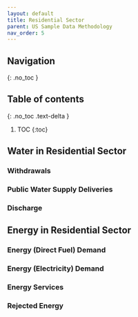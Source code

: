 ```yaml
---
layout: default
title: Residential Sector
parent: US Sample Data Methodology
nav_order: 5
---
```


## Navigation
{: .no_toc }

## Table of contents
{: .no_toc .text-delta }

1. TOC
{:toc}

## Water in Residential Sector

### Withdrawals

### Public Water Supply Deliveries

### Discharge


## Energy in Residential Sector

### Energy (Direct Fuel) Demand


### Energy (Electricity) Demand

### Energy Services

### Rejected Energy
